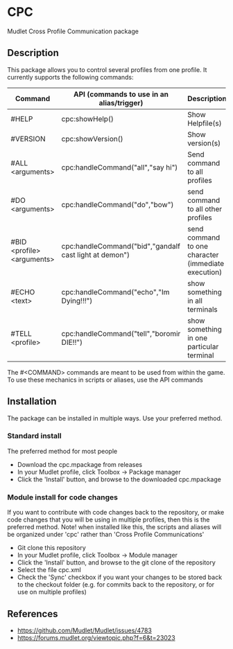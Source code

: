 # CPC
Mudlet Cross Profile Communication package

## Description

This package allows you to control several profiles from one profile. It currently supports the following commands:

| Command                             | API (commands to use in an alias/trigger) | Description                   |
|-------------------------------------|------------------------------------|-------------------------------|
| #HELP                               | cpc:showHelp()                     | Show Helpfile(s)              |
| #VERSION                            | cpc:showVersion()                  | Show version(s)               |
| #ALL &lt;arguments&gt;              | cpc:handleCommand("all","say hi")  | Send command to all profiles  |
| #DO &lt;arguments&gt;               | cpc:handleCommand("do","bow")      | send command to all other profiles |
| #BID &lt;profile> &lt;arguments&gt; | cpc:handleCommand("bid","gandalf cast light at demon") | send command to one character (immediate execution) |
| #ECHO &lt;text&gt;                  | cpc:handleCommand("echo","Im Dying!!!") | show something in all terminals |
| #TELL &lt;profile&gt;               | cpc:handleCommand("tell","boromir DIE!!") | show something in one particular terminal |

The #&lt;COMMAND&gt; commands are meant to be used from within the game. To use these mechanics in scripts or aliases, use the API commands

## Installation

The package can be installed in multiple ways. Use your preferred method.

### Standard install

The preferred method for most people

* Download the cpc.mpackage from releases
* In your Mudlet profile, click Toolbox -> Package manager
* Click the 'Install' button, and browse to the downloaded cpc.mpackage

### Module install for code changes

If you want to contribute with code changes back to the repository, or make code changes that you will be using in multiple profiles, then this is the preferred method.
Note! when installed like this, the scripts and aliases will be organized under 'cpc' rather than 'Cross Profile Communications'

* Git clone this repository
* In your Mudlet profile, click Toolbox -> Module manager
* Click the 'Install' button, and browse to the git clone of the repository
* Select the file cpc.xml
* Check the 'Sync' checkbox if you want your changes to be stored back to the checkout folder (e.g. for commits back to the repository, or for use on multiple profiles)

## References

* https://github.com/Mudlet/Mudlet/issues/4783
* https://forums.mudlet.org/viewtopic.php?f=6&t=23023


